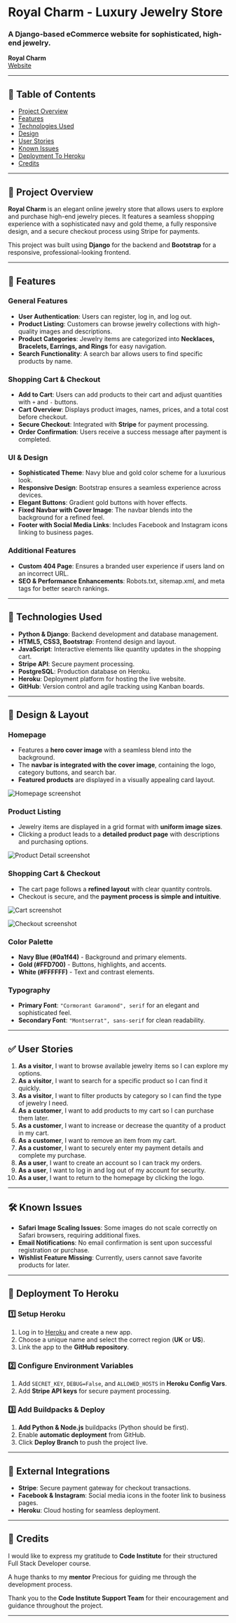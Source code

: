 # Royal Charm - Luxury Jewelry Store

### A Django-based eCommerce website for sophisticated, high-end jewelry.

**Royal Charm**  
[Website](https://royalcharm-75e0ee204fe8.herokuapp.com/)

---

## 📌 Table of Contents

- [Project Overview](#project-overview)
- [Features](#features)
- [Technologies Used](#technologies-used)
- [Design](#design)
- [User Stories](#user-stories)
- [Known Issues](#known-issues)
- [Deployment To Heroku](#deployment-to-heroku)
- [Credits](#credits)

---

## 🎯 Project Overview

**Royal Charm** is an elegant online jewelry store that allows users to explore and purchase high-end jewelry pieces. It features a seamless shopping experience with a sophisticated navy and gold theme, a fully responsive design, and a secure checkout process using Stripe for payments.

This project was built using **Django** for the backend and **Bootstrap** for a responsive, professional-looking frontend.

---

## 🌟 Features

### **General Features**
- **User Authentication**: Users can register, log in, and log out.
- **Product Listing**: Customers can browse jewelry collections with high-quality images and descriptions.
- **Product Categories**: Jewelry items are categorized into **Necklaces, Bracelets, Earrings, and Rings** for easy navigation.
- **Search Functionality**: A search bar allows users to find specific products by name.

### **Shopping Cart & Checkout**
- **Add to Cart**: Users can add products to their cart and adjust quantities with `+` and `-` buttons.
- **Cart Overview**: Displays product images, names, prices, and a total cost before checkout.
- **Secure Checkout**: Integrated with **Stripe** for payment processing.
- **Order Confirmation**: Users receive a success message after payment is completed.

### **UI & Design**
- **Sophisticated Theme**: Navy blue and gold color scheme for a luxurious look.
- **Responsive Design**: Bootstrap ensures a seamless experience across devices.
- **Elegant Buttons**: Gradient gold buttons with hover effects.
- **Fixed Navbar with Cover Image**: The navbar blends into the background for a refined feel.
- **Footer with Social Media Links**: Includes Facebook and Instagram icons linking to business pages.

### **Additional Features**
- **Custom 404 Page**: Ensures a branded user experience if users land on an incorrect URL.
- **SEO & Performance Enhancements**: Robots.txt, sitemap.xml, and meta tags for better search rankings.

---

## 🔧 Technologies Used

- **Python & Django**: Backend development and database management.
- **HTML5, CSS3, Bootstrap**: Frontend design and layout.
- **JavaScript**: Interactive elements like quantity updates in the shopping cart.
- **Stripe API**: Secure payment processing.
- **PostgreSQL**: Production database on Heroku.
- **Heroku**: Deployment platform for hosting the live website.
- **GitHub**: Version control and agile tracking using Kanban boards.

---

## 🎨 Design & Layout

### **Homepage**
- Features a **hero cover image** with a seamless blend into the background.
- The **navbar is integrated with the cover image**, containing the logo, category buttons, and search bar.
- **Featured products** are displayed in a visually appealing card layout.

![Homepage screenshot](store/static/images/main.png)


### **Product Listing**
- Jewelry items are displayed in a grid format with **uniform image sizes**.
- Clicking a product leads to a **detailed product page** with descriptions and purchasing options.

![Product Detail screenshot](store/static/images/detail.png)

### **Shopping Cart & Checkout**
- The cart page follows a **refined layout** with clear quantity controls.
- Checkout is secure, and the **payment process is simple and intuitive**.

![Cart screenshot](store/static/images/cart.png)

![Checkout screenshot](store/static/images/summary.png)

### **Color Palette**
- **Navy Blue (#0a1f44)** - Background and primary elements.
- **Gold (#FFD700)** - Buttons, highlights, and accents.
- **White (#FFFFFF)** - Text and contrast elements.

### **Typography**
- **Primary Font**: `"Cormorant Garamond", serif` for an elegant and sophisticated feel.
- **Secondary Font**: `"Montserrat", sans-serif` for clean readability.

---

## ✅ User Stories

1. **As a visitor**, I want to browse available jewelry items so I can explore my options.
2. **As a visitor**, I want to search for a specific product so I can find it quickly.
3. **As a visitor**, I want to filter products by category so I can find the type of jewelry I need.
4. **As a customer**, I want to add products to my cart so I can purchase them later.
5. **As a customer**, I want to increase or decrease the quantity of a product in my cart.
6. **As a customer**, I want to remove an item from my cart.
7. **As a customer**, I want to securely enter my payment details and complete my purchase.
8. **As a user**, I want to create an account so I can track my orders.
9. **As a user**, I want to log in and log out of my account for security.
10. **As a user**, I want to return to the homepage by clicking the logo.

---

## 🛠 Known Issues

- **Safari Image Scaling Issues**: Some images do not scale correctly on Safari browsers, requiring additional fixes.
- **Email Notifications**: No email confirmation is sent upon successful registration or purchase.
- **Wishlist Feature Missing**: Currently, users cannot save favorite products for later.

---

## 🚀 Deployment To Heroku 

### **1️⃣ Setup Heroku**
1. Log in to [Heroku](https://www.heroku.com/) and create a new app.
2. Choose a unique name and select the correct region (**UK** or **US**).
3. Link the app to the **GitHub repository**.

### **2️⃣ Configure Environment Variables**
1. Add `SECRET_KEY`, `DEBUG=False`, and `ALLOWED_HOSTS` in **Heroku Config Vars**.
2. Add **Stripe API keys** for secure payment processing.

### **3️⃣ Add Buildpacks & Deploy**
1. **Add Python & Node.js** buildpacks (Python should be first).
2. Enable **automatic deployment** from GitHub.
3. Click **Deploy Branch** to push the project live.

---

## 🔗 External Integrations

- **Stripe**: Secure payment gateway for checkout transactions.
- **Facebook & Instagram**: Social media icons in the footer link to business pages.
- **Heroku**: Cloud hosting for seamless deployment.

---

## 🙌 Credits

I would like to express my gratitude to **Code Institute** for their structured Full Stack Developer course. 

A huge thanks to my **mentor** Precious for guiding me through the development process.

Thank you to the **Code Institute Support Team** for their encouragement and guidance throughout the project.

---
